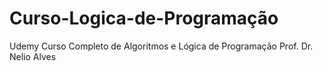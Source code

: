 # Curso-Logica-de-Programação
Udemy Curso Completo de Algoritmos e Lógica de Programação Prof. Dr. Nelio Alves
